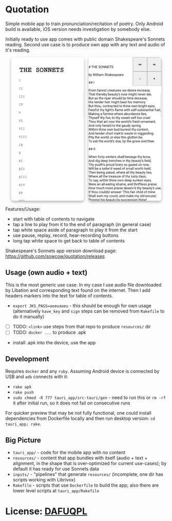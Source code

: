 # Quotation

Simple mobile app to train pronunciation/recitation of poetry.
Only Android build is available, iOS version needs investigation by somebody else.

Initially ready to use app comes with public domain Shakespeare's Sonnets reading.
Second use case is to produce own app with any text and audio of it's reading.

<p align="center">
  <img src="visuals/toc.png?raw=true" alt="Table of contents view" width="45%" style="display:inline-block; margin-right:10px; box-shadow: 0px 4px 8px rgba(0, 0, 0, 0.3); border-radius: 8px;" />
  <img src="visuals/main.png?raw=true" alt="Main view" width="45%" style="display:inline-block; box-shadow: 0px 4px 8px rgba(0, 0, 0, 0.3); border-radius: 8px;" />
</p>

Features/Usage:
- start with table of contents to navigate
- tap a line to play from it to the end of paragraph (in general case)
- tap white space aside of paragraph to play it from the start
- use pause, replay, record, hear-recording buttons
- long tap white space to get back to table of contents

Shakespeare's Sonnets app version download page: https://github.com/sowcow/quotation/releases

## Usage (own audio + text)

This is the most generic use case.
In my case I use audio file downloaded by Libation and corresponding text found on the internet.
Then I add headers markers into the text for table of contents.

- `export JKS_PASS=aoeuaoeu` - this should be enough for own usage (alternatively `have_key` and `sign` steps can be removed from `Rakefile` to do it manually)
- [ ] TODO: `<link>` use steps from that repo to produce `resources/` dir
- [ ] TODO: `docker ...` to produce .apk
- install .apk into the device, use the app

## Development

Requires `docker` and any `ruby`.
Assuming Android device is connected by USB and `adb` connects with it:

- `rake apk`
- `rake push`
- `sudo chmod -R 777 tauri_app/src-tauri/gen` - need to run this or `rm -rf` it after initial run, so it does not fail on consecutive runs

For quicker preview that may be not fully functional, one could install dependencies from Dockerfile locally and then run desktop version: `cd tauri_app; rake`.

## Big Picture

- `tauri_app/` - code for the mobile app with no content
- `resources/` - content that app bundles with itself (audio + text + alignment, in the shape that is over-optimized for current use-cases); by default it has ready for use Sonnets data
- `inputs/` - "pipelines" that generate `resources/` (incomplete, one dir has scripts working with Librivox)
- `Rakefile` - scripts that use `Dockerfile` to build the app; also there are lower level scripts at `tauri_app/Rakefile`

# License: [DAFUQPL](https://github.com/dafuqpl/dafuqpl)

